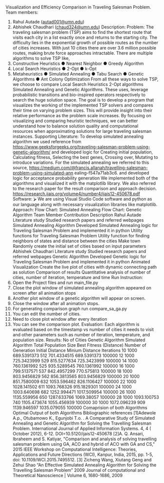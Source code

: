 Visualization and Efficiency Comparison in Traveling Salesman Problem.
Team members:
1. Rahul Autade (autad001@umn.edu)
2. Abhishek Chaudhari (chaud324@umn.edu)
Description:
Problem: The traveling salesman problem (TSP) aims to find the shortest route that
visits each city in a list exactly once and returns to the starting city.
The difficulty lies in the exponential growth of possible routes as the number of cities
increases. With just 10 cities there are over 3.6 million possible routes, making brute
force approaches intractable.
There are multiple algorithms to solve TSP like,
1. Constructive Heuristics
● Nearest Neighbor
● Greedy Algorithm
2. Local Search Heuristics
● 2-Opt
● k-Opt
3. Metaheuristics
● Simulated Annealing
● Tabu Search
● Genetic Algorithms
● Ant Colony Optimization
From all these ways to solve TSP, we choose to compare Local Search Heuristics 2-Opt
algorithms Simulated Annealing and Genetic Algorithms. These uses, leverage
probabilistic transitions and bio-inspired operators respectively to search the huge
solution space.
The goal is to develop a program that visualizes the working of the implemented TSP
solvers and compares their time on varying problem sizes. This will provide insight into
their relative performance as the problem scale increases.
By focusing on visualizing and comparing heuristic techniques, we can better
understand how to balance solution quality and computational resources when
approximating solutions for large traveling salesman instances.
Supporting Literature:
To develop simulated annealing algorithm we used reference from
https://www.geeksforgeeks.org/traveling-salesman-problem-using-genetic-algorithm/
and developed logic for Creating initial population, Calculating fitness, Selecting the
best genes, Crossing over, Mutating to introduce variations.
For the simulated annealing we referred to this source,
https://medium.com/@francis.allanah/travelling-salesman-problem-using-simulated-ann
ealing-f547a71ab3c6. and developed logic for acceptance probability generation
We implemented both of the algorithms and visualized it with the matplotlib library. We
also referred to the research paper for the result comparison and approach decision.
https://research.ijais.org/volume4/number4/ijais12-450678.pdf
Software:
⮚ We are using Visual Studio Code software and python as our language along with
necessary visualization libraries like matplotlib.
Approach:
Flow Chart: Simulated Annealing Flow Chart: Genetic Algorithm
Team Member Contribution Description
Rahul Autade
Literature study Studied research papers and referred
webpages
Simulated Annealing Algorithm
Developed Simulated Annealing logic for
Traveling Salesman Problem and
implemented it in python
Utility functions for Traveling Salesman
Problem
Utility function for finding neighbors of states
and distance between the cities
Make town Randomly create the initial set of cities
based on input parameters
Abhishek
Chaudhari
Literature study Studied research papers and referred
webpages
Genetic Algorithm
Developed Genetic logic for Traveling
Salesman Problem and implemented it in
python
Animated Visualization Create the live plot of cities with dynamic
connecting path as solution
Comparison of results Quantitative analysis of number of cities,
number of iteration, temperature and time
Run Instruction:
1. Open the Project files and run main_file.py
2. Close the plot window of simulated annealing algorithm appeared on screen after
all animation stops
3. Another plot window of a genetic algorithm will appear on screen.
4. Close the window after all animation stops.
5. For generating comparison graph run compare_sa_ga.py
6. You can edit the number of cities.
7. Need to close plot window after every iteration
8. You can see the comparison plot.
Evaluation: Each algorithm is evaluated based on the timestamp vs number of cities it
needs to visit and other parameters such as number of iteration, temperature, and
population size.
Results:
No of
Cities
Genetic Algorithm Simulated Algorithm
Total
Population
Size
Best Fitness
(Distance)
Number of
Generation
Initial
Distance Minium Distance Iterations
10 1000 689.5391373 512 701.4334515 689.5391373 100000
12 1000 725.3423999 529 815.5277634 725.3423999 100000
14 1000 760.1361992 525 935.5289545 760.1361992 100000
16 1000 799.5137571 537 842.4957299 770.575813 100000
18 1000 803.9456829 562 856.3813565 803.9456829 100000
20 1000 851.7580009 632 1053.596462 826.1106427 100000
22 1000 1028.141502 611 1093.768326 915.1829301 100000
24 1000 1003.640698 682 1252.994471 1017.509954 100000
26 1000 1135.559956 650 1287.633766 1069.38057 100000
28 1000 1093.100753 740 1105.473674 1055.456939 100000
30 1000 1072.096239 909 1139.946597 1035.079055 100000
Comaprision of both Algorithms Optimal Output of both Algorithms
Bibliographic references
[1]Adewole A.p., Otubamowo K., Egunjobi T.o. . A Comparative Study of Simulated
Annealing and Genetic Algorithm for Solving the Travelling Salesman Problem.
International Journal of Applied Information Systems. 4, 4 ( October 2012), 6-12.
DOI=10.5120/ijais12-450678
[2]A. Q. Ansari, Ibraheem and S. Katiyar, "Comparison and analysis of solving travelling
salesman problem using GA, ACO and hybrid of ACO with GA and CS," 2015 IEEE
Workshop on Computational Intelligence: Theories, Applications and Future Directions
(WCI), Kanpur, India, 2015, pp. 1-5, doi: 10.1109/WCI.2015.7495512.
[3] Zicheng Wang, Xiutang Geng and Zehui Shao “An Effective Simulated Annealing
Algorithm for Solving the Travelling Salesman Problem” 2009 Journal of computational
and Theoretical Nanoscience | Volume 6, 1680-1686, 2009
